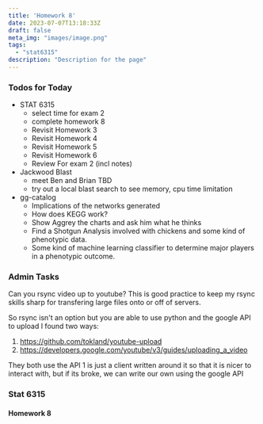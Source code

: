 ```yaml
---
title: 'Homework 8'
date: 2023-07-07T13:18:33Z
draft: false
meta_img: "images/image.png"
tags:
  - "stat6315"
description: "Description for the page"
---
```


### Todos for Today

- STAT 6315
  - select time for exam 2
  - complete homework 8
  - Revisit Homework 3
  - Revisit Homework 4
  - Revisit Homework 5
  - Revisit Homework 6
  - Review For exam 2 (incl notes)
- Jackwood Blast
  - meet Ben and Brian TBD
  - try out a local blast search to see memory, cpu time limitation
- gg-catalog
  - Implications of the networks generated
  - How does KEGG work?
  - Show Aggrey the charts and ask him what he thinks
  - Find a Shotgun Analysis involved with chickens and some kind of phenotypic data.
  - Some kind of machine learning classifier to determine major players in a phenotypic outcome.

### Admin Tasks

Can you rsync video up to youtube? This is good practice to keep my rsync skills sharp for transfering large files onto or off of servers. 

So rsync isn't an option but you are able to use python and the google API to upload I found two ways:

1. https://github.com/tokland/youtube-upload
2. https://developers.google.com/youtube/v3/guides/uploading_a_video

They both use the API 1 is just a client written around it so that it is nicer to interact with, but if its broke, we can write our own using the google API

### Stat 6315

#### Homework 8




